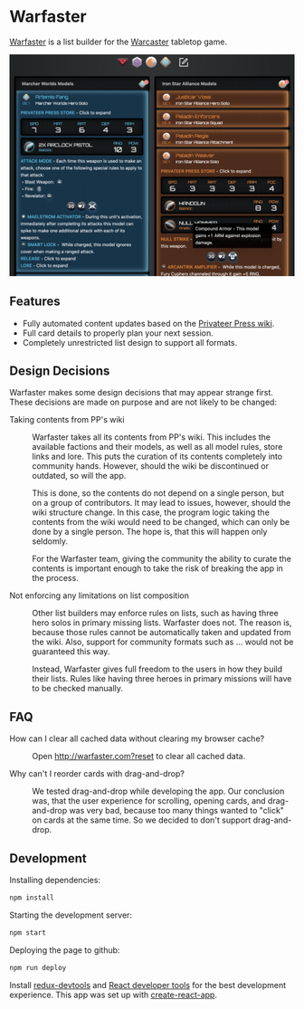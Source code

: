 # Warfaster

[Warfaster][warfaster] is a list builder for the [Warcaster][warcaster] tabletop game.

![Warfaster user interface](./Warfaster.png)

## Features

- Fully automated content updates based on the [Privateer Press wiki][warcaster-wiki].
- Full card details to properly plan your next session.
- Completely unrestricted list design to support all formats.

## Design Decisions

Warfaster makes some design decisions that may appear strange first.
These decisions are made on purpose and are not likely to be changed:

<dl>
<dt>Taking contents from PP's wiki</dt>
<dd>
<p>Warfaster takes all its contents from PP's wiki. This includes the available factions and their models, as well as all model rules, store links and lore. This puts the curation of its contents completely into community hands. However, should the wiki be discontinued or outdated, so will the app.</p>
<p>This is done, so the contents do not depend on a single person,
but on a group of contributors. It may lead to issues, however, should the wiki structure change. In this case, the program logic taking the contents from the wiki would need to be changed, which can only be done by a single person. The hope is, that this will happen only seldomly.</p>
<p>For the Warfaster team, giving the community the ability to curate the contents is important enough to take the risk of breaking the app in the process.</p>
</dd>
<dt>Not enforcing any limitations on list composition</dt>
<dd>
<p>Other list builders may enforce rules on lists, such as having three hero solos in primary missing lists. Warfaster does not. The reason is, because those rules cannot be automatically taken and updated from the wiki. Also, support for community formats such as ... would not be guaranteed this way.</p>
<p>Instead, Warfaster gives full freedom to the users in how they build their lists. Rules like having three heroes in primary missions will have to be checked manually.</p>
</dd>
</dl>

## FAQ

<dl>
<dt>How can I clear all cached data without clearing my browser cache?</dt>
<dd>
<p>Open <a href="http://warfaster.com?reset">http://warfaster.com?reset</a> to clear all cached data.</p>
</dd>
<dt>Why can't I reorder cards with drag-and-drop?</dt>
<dd>
<p>We tested drag-and-drop while developing the app. Our conclusion was, that the user experience for scrolling, opening cards, and drag-and-drop was very bad, because too many things wanted to "click" on cards at the same time. So we decided to don't support drag-and-drop.</p>
</dd>
</dl>

## Development

Installing dependencies:

```bash
npm install
```

Starting the development server:

```bash
npm start
```

Deploying the page to github:

```bash
npm run deploy
```

Install [redux-devtools][redux-devtools] and [React developer tools][react-devtools] for the best development experience. This app was set up with [create-react-app][create-react-app].

[create-react-app]: https://create-react-app.dev/
[react-devtools]: https://react.dev/learn/react-developer-tools
[redux-devtools]: https://github.com/reduxjs/redux-devtools
[warcaster]: http://warcaster.com
[warcaster-wiki]: https://privateerpress.wiki/index.php?title=Warcaster
[warfaster]: http://warfaster.com
